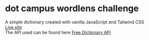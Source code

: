 # dot campus wordlens challenge
A simple dictionary created with vanilla JavaScript and Tailwind CSS </br>
[Live site](https://wordlens.iamstarcode.com/)</br>
The API used can be found here [Free Dictionary API](https://dictionaryapi.dev/)
